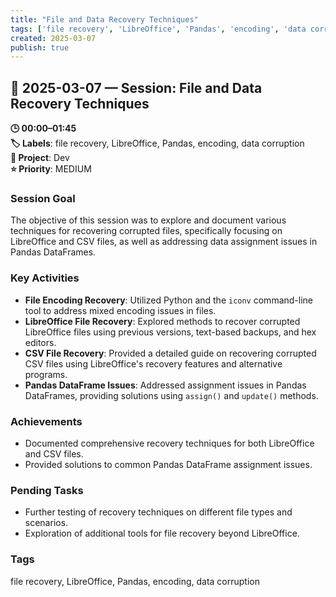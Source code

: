 ```yaml
---
title: "File and Data Recovery Techniques"
tags: ['file recovery', 'LibreOffice', 'Pandas', 'encoding', 'data corruption']
created: 2025-03-07
publish: true
---
```


## 📅 2025-03-07 — Session: File and Data Recovery Techniques

**🕒 00:00–01:45**  
**🏷️ Labels**: file recovery, LibreOffice, Pandas, encoding, data corruption  
**📂 Project**: Dev  
**⭐ Priority**: MEDIUM  


### Session Goal
The objective of this session was to explore and document various techniques for recovering corrupted files, specifically focusing on LibreOffice and CSV files, as well as addressing data assignment issues in Pandas DataFrames.

### Key Activities
- **File Encoding Recovery**: Utilized Python and the `iconv` command-line tool to address mixed encoding issues in files.
- **LibreOffice File Recovery**: Explored methods to recover corrupted LibreOffice files using previous versions, text-based backups, and hex editors.
- **CSV File Recovery**: Provided a detailed guide on recovering corrupted CSV files using LibreOffice's recovery features and alternative programs.
- **Pandas DataFrame Issues**: Addressed assignment issues in Pandas DataFrames, providing solutions using `assign()` and `update()` methods.

### Achievements
- Documented comprehensive recovery techniques for both LibreOffice and CSV files.
- Provided solutions to common Pandas DataFrame assignment issues.

### Pending Tasks
- Further testing of recovery techniques on different file types and scenarios.
- Exploration of additional tools for file recovery beyond LibreOffice.

### Tags
file recovery, LibreOffice, Pandas, encoding, data corruption
